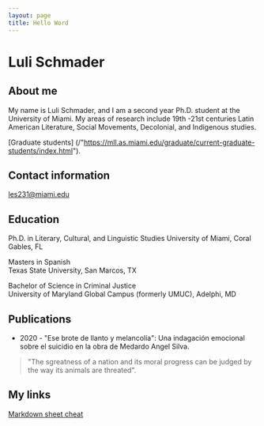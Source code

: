 ```yaml
---
layout: page
title: Hello Word
---
```


# Luli Schmader

## About me 
My name is Luli Schmader, and I am a second year Ph.D. student at the University of Miami. My areas of research include 19th -21st centuries Latin American Literature, Social Movements, Decolonial, and Indigenous studies.

[Graduate students] (/"https://mll.as.miami.edu/graduate/current-graduate-students/index.html").

## Contact information
les231@miami.edu

## Education 

Ph.D. in Literary, Cultural, and Linguistic Studies 
University of Miami, Coral Gables, FL

Masters in Spanish  	 	 	 	 	 	 	 	                  
Texas State University, San Marcos, TX 
	 	    	 
Bachelor of Science in Criminal Justice 	 	 	 	 	 	 	 
University of Maryland Global Campus (formerly UMUC), Adelphi, MD 	

## Publications 

* 2020 - "Ese brote de llanto y melancolía": Una indagación emocional sobre el suicidio en la obra de Medardo Angel Silva.

> "The sgreatness of a nation and its moral progress can be judged by the way its animals are threated". 

## My links 

[Markdown sheet cheat](https://www.markdownguide.org/cheat-sheet/)
 
